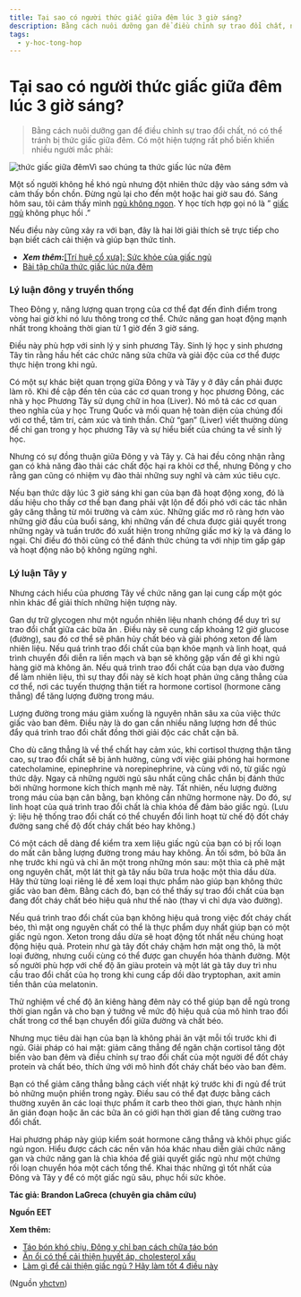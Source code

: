 ```yaml
---
title: Tại sao có người thức giấc giữa đêm lúc 3 giờ sáng?
description: Bằng cách nuôi dưỡng gan để điều chỉnh sự trao đổi chất, nó có thể tránh bị thức giấc giữa đêm. Có một hiện tượng rất phổ biến khiến nhiều người mắc phải-
tags:
  - y-hoc-tong-hop
---
```


# Tại sao có người thức giấc giữa đêm lúc 3 giờ sáng? 

> Bằng cách nuôi dưỡng gan để điều chỉnh sự trao đổi chất, nó có thể tránh bị thức giấc giữa đêm. Có một hiện tượng rất phổ biến khiến nhiều người mắc phải:

![thức giấc giữa đêm](/imgs/yhctvn/thuc-giac-giua-dem.jpg)Vì sao chúng ta thức giấc lúc nửa đêm

Một số người không hề khó ngủ nhưng đột nhiên thức dậy vào sáng sớm và cảm thấy bồn chồn. Đừng ngủ lại cho đến một hoặc hai giờ sau đó. Sáng hôm sau, tôi cảm thấy mình [ngủ không ngon](/yhctvn/chung-mat-ngu-theo-dong-y). Y học tích hợp gọi nó là ” [giấc ngủ](/yhctvn/tri-hue-co-xua-suc-khoe-cua-giac-ngu) không phục hồi .”

Nếu điều này cũng xảy ra với bạn, đây là hai lời giải thích sẽ trực tiếp cho bạn biết cách cải thiện và giúp bạn thức tỉnh.

* ***Xem thêm:***[[Trí huệ cổ xưa]: Sức khỏe của giấc ngủ](/yhctvn/tri-hue-co-xua-suc-khoe-cua-giac-ngu)
* [Bài tập chữa thức giấc lúc nửa đêm](/yhctvn/bai-tap-chua-thuc-giac-luc-nua-dem)

### **Lý luận đông y truyền thống**

Theo Đông y, năng lượng quan trọng của cơ thể đạt đến đỉnh điểm trong vòng hai giờ khi nó lưu thông trong cơ thể. Chức năng gan hoạt động mạnh nhất trong khoảng thời gian từ 1 giờ đến 3 giờ sáng.

Điều này phù hợp với sinh lý y sinh phương Tây. Sinh lý học y sinh phương Tây tin rằng hầu hết các chức năng sửa chữa và giải độc của cơ thể được thực hiện trong khi ngủ.

Có một sự khác biệt quan trọng giữa Đông y và Tây y ở đây cần phải được làm rõ. Khi đề cập đến tên của các cơ quan trong y học phương Đông, các nhà y học Phương Tây sử dụng chữ in hoa (Liver). Nó mô tả các cơ quan theo nghĩa của y học Trung Quốc và mối quan hệ toàn diện của chúng đối với cơ thể, tâm trí, cảm xúc và tinh thần. Chữ “gan” (Liver) viết thường dùng để chỉ gan trong y học phương Tây và sự hiểu biết của chúng ta về sinh lý học.

Nhưng có sự đồng thuận giữa Đông y và Tây y. Cả hai đều công nhận rằng gan có khả năng đào thải các chất độc hại ra khỏi cơ thể, nhưng Đông y cho rằng gan cũng có nhiệm vụ đào thải những suy nghĩ và cảm xúc tiêu cực.

Nếu bạn thức dậy lúc 3 giờ sáng khi gan của bạn đã hoạt động xong, đó là dấu hiệu cho thấy cơ thể bạn đang phải vật lộn để đối phó với các tác nhân gây căng thẳng từ môi trường và cảm xúc. Những giấc mơ rõ ràng hơn vào những giờ đầu của buổi sáng, khi những vấn đề chưa được giải quyết trong những ngày và tuần trước đó xuất hiện trong những giấc mơ kỳ lạ và đáng lo ngại. Chỉ điều đó thôi cũng có thể đánh thức chúng ta với nhịp tim gấp gáp và hoạt động não bộ không ngừng nghỉ.

### **Lý luận Tây y**

Nhưng cách hiểu của phương Tây về chức năng gan lại cung cấp một góc nhìn khác để giải thích những hiện tượng này.

Gan dự trữ glycogen như một nguồn nhiên liệu nhanh chóng để duy trì sự trao đổi chất giữa các bữa ăn . Điều này sẽ cung cấp khoảng 12 giờ glucose (đường), sau đó cơ thể sẽ phân hủy chất béo và giải phóng xeton để làm nhiên liệu. Nếu quá trình trao đổi chất của bạn khỏe mạnh và linh hoạt, quá trình chuyển đổi diễn ra liền mạch và bạn sẽ không gặp vấn đề gì khi ngủ hàng giờ mà không ăn. Nếu quá trình trao đổi chất của bạn dựa vào đường để làm nhiên liệu, thì sự thay đổi này sẽ kích hoạt phản ứng căng thẳng của cơ thể, nơi các tuyến thượng thận tiết ra hormone cortisol (hormone căng thẳng) để tăng lượng đường trong máu.

Lượng đường trong máu giảm xuống là nguyên nhân sâu xa của việc thức giấc vào ban đêm. Điều này là do gan cần nhiều năng lượng hơn để thúc đẩy quá trình trao đổi chất đồng thời giải độc các chất cặn bã.  

Cho dù căng thẳng là về thể chất hay cảm xúc, khi cortisol thượng thận tăng cao, sự trao đổi chất sẽ bị ảnh hưởng, cùng với việc giải phóng hai hormone catecholamine, epinephrine và norepinephrine, và cùng với nó, từ giấc ngủ thức dậy. Ngay cả những người ngủ sâu nhất cũng chắc chắn bị đánh thức bởi những hormone kích thích mạnh mẽ này. Tất nhiên, nếu lượng đường trong máu của bạn cân bằng, bạn không cần những hormone này. Do đó, sự linh hoạt của quá trình trao đổi chất là chìa khóa để đảm bảo giấc ngủ. (Lưu ý: liệu hệ thống trao đổi chất có thể chuyển đổi linh hoạt từ chế độ đốt cháy đường sang chế độ đốt cháy chất béo hay không.)

Có một cách dễ dàng để kiểm tra xem liệu giấc ngủ của bạn có bị rối loạn do mất cân bằng lượng đường trong máu hay không. Ăn tối sớm, bỏ bữa ăn nhẹ trước khi ngủ và chỉ ăn một trong những món sau: một thìa cà phê mật ong nguyên chất, một lát thịt gà tây nấu bữa trưa hoặc một thìa dầu dừa. Hãy thử từng loại riêng lẻ để xem loại thực phẩm nào giúp bạn không thức giấc vào ban đêm. Bằng cách đó, bạn có thể thấy sự trao đổi chất của bạn đang đốt cháy chất béo hiệu quả như thế nào (thay vì chỉ dựa vào đường).

Nếu quá trình trao đổi chất của bạn không hiệu quả trong việc đốt cháy chất béo, thì mật ong nguyên chất có thể là thực phẩm duy nhất giúp bạn có một giấc ngủ ngon. Xeton trong dầu dừa sẽ hoạt động tốt nhất nếu chúng hoạt động hiệu quả. Protein như gà tây đốt cháy chậm hơn mật ong thô, là một loại đường, nhưng cuối cùng có thể được gan chuyển hóa thành đường. Một số người phù hợp với chế độ ăn giàu protein và một lát gà tây duy trì nhu cầu trao đổi chất của họ trong khi cung cấp dồi dào tryptophan, axit amin tiền thân của melatonin.

Thử nghiệm về chế độ ăn kiêng hàng đêm này có thể giúp bạn dễ ngủ trong thời gian ngắn và cho bạn ý tưởng về mức độ hiệu quả của mô hình trao đổi chất trong cơ thể bạn chuyển đổi giữa đường và chất béo.  

Nhưng mục tiêu dài hạn của bạn là không phải ăn vặt mỗi tối trước khi đi ngủ. Giải pháp có hai mặt: giảm căng thẳng để ngăn chặn cortisol tăng đột biến vào ban đêm và điều chỉnh sự trao đổi chất của một người để đốt cháy protein và chất béo, thích ứng với mô hình đốt cháy chất béo vào ban đêm.

Bạn có thể giảm căng thẳng bằng cách viết nhật ký trước khi đi ngủ để trút bỏ những muộn phiền trong ngày. Điều sau có thể đạt được bằng cách thường xuyên ăn các loại thực phẩm ít carb theo thời gian, thực hành nhịn ăn gián đoạn hoặc ăn các bữa ăn có giới hạn thời gian để tăng cường trao đổi chất.  

Hai phương pháp này giúp kiểm soát hormone căng thẳng và khôi phục giấc ngủ ngon. Hiểu được cách các nền văn hóa khác nhau diễn giải chức năng gan và chức năng gan là chìa khóa để giải quyết giấc ngủ như một chứng rối loạn chuyển hóa một cách tổng thể. Khai thác những gì tốt nhất của Đông và Tây y để có một giấc ngủ sâu, phục hồi sức khỏe.

**Tác giả: Brandon LaGreca (chuyên gia châm cứu)**

**Nguồn EET**

**Xem thêm:**

* [Táo bón khó chịu, Đông y chỉ bạn cách chữa táo bón](/yhctvn/tao-bon-kho-chiu-dong-y-chi-ban-cach-chua-tao-bon)
* [Ăn ổi có thể cải thiện huyết áp, cholesterol xấu](/yhctvn/an-oi-co-the-cai-thien-huyet-ap-cholesterol-xau)
* [Làm gì để cải thiện giấc ngủ ? Hãy làm tốt 4 điều này](/yhctvn/lam-gi-de-cai-thien-giac-ngu)

(Nguồn <a href="https://yhctvn.com/tai-sao-co-nguoi-thuc-giac-giua-dem-luc-3-gio-sang/" target="_blank">yhctvn</a>)
